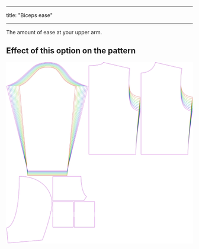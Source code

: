 ***

title: "Biceps ease"

***

The amount of ease at your upper arm.

## Effect of this option on the pattern

![This image shows the effect of this option by superimposing several variants that have a different value for this option](huey_bicepsease_sample.svg "Effect of this option on the pattern")
